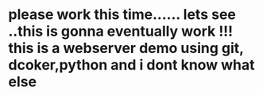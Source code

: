 # please work this time......  lets see ..this is gonna eventually work !!! this is a webserver demo using git, dcoker,python and i dont know what else
